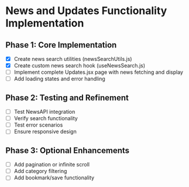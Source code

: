 # News and Updates Functionality Implementation

## Phase 1: Core Implementation
- [x] Create news search utilities (newsSearchUtils.js)
- [x] Create custom news search hook (useNewsSearch.js)
- [ ] Implement complete Updates.jsx page with news fetching and display
- [ ] Add loading states and error handling

## Phase 2: Testing and Refinement
- [ ] Test NewsAPI integration
- [ ] Verify search functionality
- [ ] Test error scenarios
- [ ] Ensure responsive design

## Phase 3: Optional Enhancements
- [ ] Add pagination or infinite scroll
- [ ] Add category filtering
- [ ] Add bookmark/save functionality
